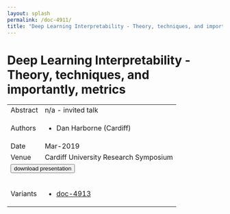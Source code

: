 ```yaml
---
layout: splash
permalink: /doc-4911/
title: "Deep Learning Interpretability - Theory, techniques, and importantly, metrics"
---
```


# Deep Learning Interpretability - Theory, techniques, and importantly, metrics

<table>
    <tbody>
    <tr>
        <td>Abstract</td>
        <td>n/a - invited talk</td>
    </tr>
    <tr>
        <td>Authors</td>
        <td>
            <ul>
                <li>Dan Harborne (Cardiff)</li>
            </ul>
        </td>
    </tr>
    <tr>
        <td>Date</td>
        <td>Mar-2019</td>
    </tr>
    <tr>
        <td>Venue</td>
        <td>Cardiff University Research Symposium</td>
    </tr>
        <tr>
            <td colspan="2">
                <form method="get" action="https://ibm.box.com/v/doc-4911-slides">
                    <button type="submit">download presentation</button>
                </form>
            </td>
        </tr>
        <tr>
            <td>Variants</td>
            <td>
                <ul>
                    <li><a href="\doc-4913\">doc-4913</a></li>
                </ul>
            </td>
        </tr>
    </tbody>
</table>

